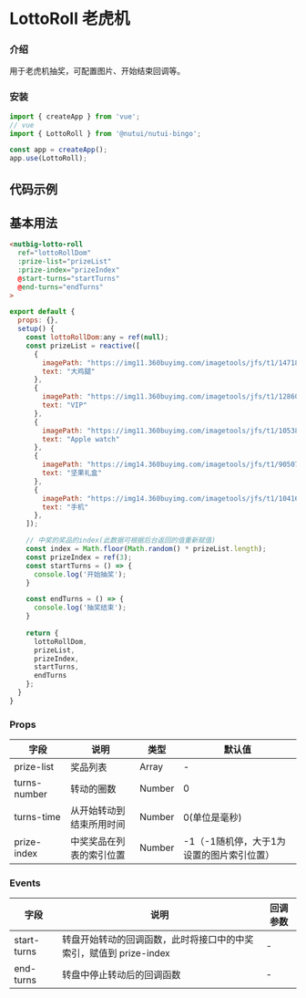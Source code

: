 # LottoRoll 老虎机

### 介绍

用于老虎机抽奖，可配置图片、开始结束回调等。

### 安装
``` javascript
import { createApp } from 'vue';
// vue
import { LottoRoll } from '@nutui/nutui-bingo';

const app = createApp();
app.use(LottoRoll);
```

## 代码示例
## 基本用法

```html
<nutbig-lotto-roll
  ref="lottoRollDom"
  :prize-list="prizeList"
  :prize-index="prizeIndex"
  @start-turns="startTurns"
  @end-turns="endTurns"
>
```

```javascript
export default {
  props: {},
  setup() {
    const lottoRollDom:any = ref(null);
    const prizeList = reactive([
      {
        imagePath: "https://img11.360buyimg.com/imagetools/jfs/t1/147182/12/2440/6194/5f06cde6Ead240fe8/31082e30a182a5ce.png",
        text: "大鸡腿"
      },
      {
        imagePath: "https://img11.360buyimg.com/imagetools/jfs/t1/128607/26/6643/6790/5f06cd27E9b5e15f7/7509bc7ce2da66b8.png",
        text: "VIP"
      },
      {
        imagePath: "https://img11.360buyimg.com/imagetools/jfs/t1/105385/19/15140/111093/5e6f1506E48bd0dfb/829a98a8cdb4c27f.png",
        text: "Apple watch"
      },
      {
        imagePath: "https://img14.360buyimg.com/imagetools/jfs/t1/90507/38/15165/448364/5e6f15b4E5df0c718/4bd4c3d375eec312.png",
        text: "坚果礼盒"
      },
      {
        imagePath: "https://img14.360buyimg.com/imagetools/jfs/t1/104165/34/15186/96522/5e6f1435E46bc0cb0/d4e878a15bfd9362.png",
        text: "手机"
      },
    ]);

    // 中奖的奖品的index(此数据可根据后台返回的值重新赋值)
    const index = Math.floor(Math.random() * prizeList.length);
    const prizeIndex = ref(3); 
    const startTurns = () => {
      console.log('开始抽奖');
    }

    const endTurns = () => {
      console.log('抽奖结束');
    }
   
    return {
      lottoRollDom,
      prizeList,
      prizeIndex,
      startTurns,
      endTurns
    };
  }
}
```


### Props

| 字段 | 说明 | 类型 | 默认值
|----- | ----- | ----- | ----- 
| prize-list | 奖品列表 | Array | -
| turns-number | 转动的圈数 | Number | 0
| turns-time | 从开始转动到结束所用时间 | Number | 0(单位是毫秒)
| prize-index | 中奖奖品在列表的索引位置 | Number | -1（-1随机停，大于1为设置的图片索引位置）

### Events

| 字段 | 说明 | 回调参数
|----- | ----- | -----
| start-turns | 转盘开始转动的回调函数，此时将接口中的中奖索引，赋值到 prize-index| - 
| end-turns | 转盘中停止转动后的回调函数 | - 


